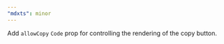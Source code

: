 ```yaml
---
"mdxts": minor
---
```


Add `allowCopy` `Code` prop for controlling the rendering of the copy button.
